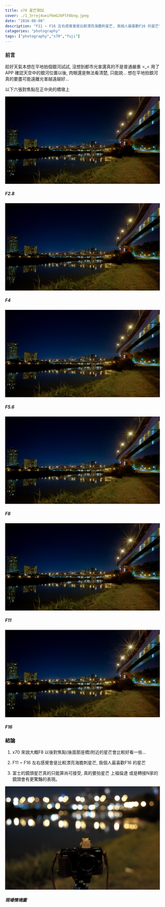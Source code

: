 ```yaml
---
title: x70 星芒測試
cover: ./1_3rrej4ueiF6mGJbPlFAbng.jpeg
date: "2016-08-08"
description: "F11 ~ F16 左右感覺會是比較漂亮海膽刺星芒, 我個人最喜歡F16 的星芒"
catagories: "photography"
tags: ["photography","x70","fuji"]
---
```

### 前言

趁好天氣本想在平地拍個銀河試試, 沒想到都市光害還真的不是普通嚴重 >_<
用了APP 確認天空中的銀河位置以後, 肉眼還是無法看清楚, 只能說… 想在平地拍銀河真的要盡可能遠離光害越遠越好…

以下六張對焦點在正中央的橋墩上

![F2.8](./1_HldUJWS3nm3D86sSPvf8IA.jpeg)
##### F2.8

![F4](./1_mr2LFbiEFPFwoTHup0t6KQ.jpeg)
##### F4

![F5.6](./1_XUojU7grHuo1U8AofckABQ.jpeg)
##### F5.6

![F8](./1_gtMkfT6CU3svmUpMi5W2aQ.jpeg)
##### F8

![F11](./1_b42u66vY7J9ArSUCMfLFyQ.jpeg)
##### F11

![F16](./1_WB_Qsoun1gmghM5ixzdH5g.jpeg)
##### F16

### 結論

1. x70 來說大概F8 以後對焦點(後面那座橋)附近的星芒會比較好看一些…

1. F11 ~ F16 左右感覺會是比較漂亮海膽刺星芒, 我個人最喜歡F16 的星芒

1. 富士的鏡頭星芒真的只能算尚可接受, 真的要拍星芒 上福倫達 或是轉接N家的鏡頭會有更驚豔的表現。

![現場情境圖](./1_3rrej4ueiF6mGJbPlFAbng.jpeg)
##### 現場情境圖
